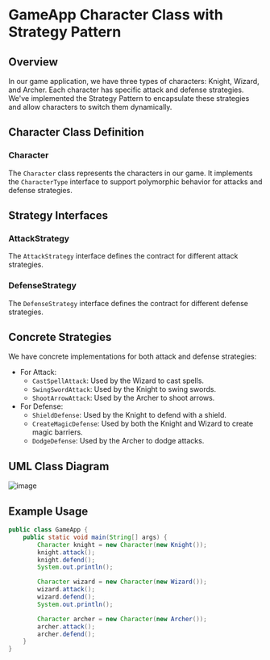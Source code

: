 # GameApp Character Class with Strategy Pattern

## Overview

In our game application, we have three types of characters: Knight, Wizard, and Archer. Each character has specific attack and defense strategies. We've implemented the Strategy Pattern to encapsulate these strategies and allow characters to switch them dynamically.

## Character Class Definition

### Character

The `Character` class represents the characters in our game. It implements the `CharacterType` interface to support polymorphic behavior for attacks and defense strategies.

## Strategy Interfaces

### AttackStrategy

The `AttackStrategy` interface defines the contract for different attack strategies.

### DefenseStrategy

The `DefenseStrategy` interface defines the contract for different defense strategies.

## Concrete Strategies

We have concrete implementations for both attack and defense strategies:
- For Attack:
  - `CastSpellAttack`: Used by the Wizard to cast spells.
  - `SwingSwordAttack`: Used by the Knight to swing swords.
  - `ShootArrowAttack`: Used by the Archer to shoot arrows.
- For Defense:
  - `ShieldDefense`: Used by the Knight to defend with a shield.
  - `CreateMagicDefense`: Used by both the Knight and Wizard to create magic barriers.
  - `DodgeDefense`: Used by the Archer to dodge attacks.
## UML Class Diagram
![image](https://github.com/ariessalvador/Software-Engineering-Projects/assets/142958841/9b0cdc98-fd37-4291-b530-3acfb8ce4014)

## Example Usage

```java
public class GameApp {
    public static void main(String[] args) {
        Character knight = new Character(new Knight());
        knight.attack();
        knight.defend();
        System.out.println();

        Character wizard = new Character(new Wizard());
        wizard.attack();
        wizard.defend();
        System.out.println();

        Character archer = new Character(new Archer());
        archer.attack();
        archer.defend();
    }
}
